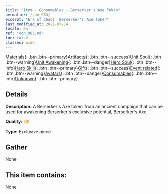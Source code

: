 ```yaml
---
title: "Item - Consumables - Berserker's Axe Token"
permalink: /con_983/
excerpt: "Era of Chaos  Berserker's Axe Token"
last_modified_at: 2021-07-14
locale: en
ref: "con_983.md"
toc: false
classes: wide
---
```

 [Materials](/Items/){: .btn .btn--primary}[Artifacts](/Items/Artifacts/){: .btn .btn--success}[Unit Soul](/Items/UnitSoul/){: .btn .btn--warning}[Unit Awakening](/Items/UnitAwakening/){: .btn .btn--danger}[Hero Soul](/Items/HeroSoul/){: .btn .btn--info}[Hero Skill](/Items/HeroSkill/){: .btn .btn--primary}[Gift](/Items/Gift/){: .btn .btn--success}[Event related](/Items/Events/){: .btn .btn--warning}[Avatars](/Items/Avatars/){: .btn .btn--danger}[Consumables](/Items/Consumables/){: .btn .btn--info}[Unknown](/Items/Unknown/){: .btn .btn--primary}

## Details
 **Description:** A Berserker's Axe token from an ancient campaign that can be used for awakening Berserker's exclusive potential, Berserker's Axe.

 **Quality:** <span style="color: #FF8C00">OK</span>

 **Type:** Exclusive piece

## Gather

  None

## This item contains:

  None

